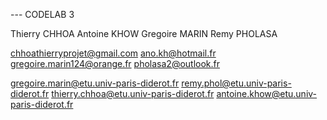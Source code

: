 --- CODELAB 3

Thierry CHHOA
Antoine KHOW
Gregoire  MARIN
Remy PHOLASA

chhoathierryprojet@gmail.com
ano.kh@hotmail.fr
gregoire.marin124@orange.fr
pholasa2@outlook.fr

gregoire.marin@etu.univ-paris-diderot.fr
remy.phol@etu.univ-paris-diderot.fr
thierry.chhoa@etu.univ-paris-diderot.fr
antoine.khow@etu.univ-paris-diderot.fr
